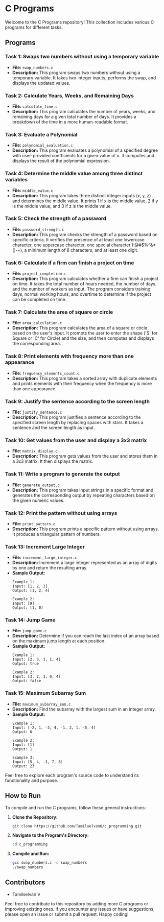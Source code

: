 # C Programs

Welcome to the C Programs repository! This collection includes various C programs for different tasks.

## Programs

### Task 1: Swaps two numbers without using a temporary variable
   - **File:** `swap_numbers.c`
   - **Description:**
     This program swaps two numbers without using a temporary variable. It takes two integer inputs, performs the swap, and displays the updated values.

### Task 2: Calculate Years, Weeks, and Remaining Days
   - **File:** `calculate_time.c`
   - **Description:**
     This program calculates the number of years, weeks, and remaining days for a given total number of days. It provides a breakdown of the time in a more human-readable format.

### Task 3: Evaluate a Polynomial
   - **File:** `polynomial_evaluation.c`
   - **Description:**
     This program evaluates a polynomial of a specified degree with user-provided coefficients for a given value of x. It computes and displays the result of the polynomial expression.

### Task 4: Determine the middle value among three distinct variables
   - **File:** `middle_value.c`
   - **Description:**
     This program takes three distinct integer inputs (x, y, z) and determines the middle value. It prints 1 if x is the middle value, 2 if y is the middle value, and 3 if z is the middle value.

### Task 5: Check the strength of a password
   - **File:** `password_strength.c`
   - **Description:**
     This program checks the strength of a password based on specific criteria. It verifies the presence of at least one lowercase character, one uppercase character, one special character (!@#$%^&*()-+), a minimum length of 8 characters, and at least one digit.

### Task 6: Calculate if a firm can finish a project on time
   - **File:** `project_completion.c`
   - **Description:**
     This program calculates whether a firm can finish a project on time. It takes the total number of hours needed, the number of days, and the number of workers as input. The program considers training days, normal working hours, and overtime to determine if the project can be completed on time.

### Task 7: Calculate the area of square or circle
   - **File:** `area_calculation.c`
   - **Description:**
     This program calculates the area of a square or circle based on the user's input. It prompts the user to enter the shape ('S' for Square or 'C' for Circle) and the size, and then computes and displays the corresponding area.
  
### Task 8: Print elements with frequency more than one appearance
   - **File:** `frequency_elements_count.c`
   - **Description:**
     This program takes a sorted array with duplicate elements and prints elements with their frequency when the frequency is more than one appearance.

### Task 9: Justify the sentence according to the screen length

   - **File:** `justify_sentence.c`
   - **Description:**
     This program justifies a sentence according to the specified screen length by replacing spaces with stars. It takes a sentence and the screen length as input.
     
### Task 10: Get values from the user and display a 3x3 matrix 
   - **File:** `matrix_display.c`
   - **Description:**
     This program gets values from the user and stores them in a 3x3 matrix. It then displays the matrix.

### Task 11: Write a program to generate the output
   - **File:** `generate_output.c`
   - **Description:**
     This program takes input strings in a specific format and generates the corresponding output by repeating characters based on the given numeric values.

### Task 12: Print the pattern without using arrays

   - **File:** `print_pattern.c`
   - **Description:**
     This program prints a specific pattern without using arrays. It produces a triangular pattern of numbers.

### Task 13: Increment Large Integer
   - **File:** `increment_large_integer.c`
   - **Description:**
     Increment a large integer represented as an array of digits by one and return the resulting array.
   - **Sample Output:**
     ```plaintext
     Example 1:
     Input: [1, 2, 3]
     Output: [1, 2, 4]

     Example 2:
     Input: [9]
     Output: [1, 0]
     ```

### Task 14: Jump Game
   - **File:** `jump_game.c`
   - **Description:**
     Determine if you can reach the last index of an array based on the maximum jump length at each position.
   - **Sample Output:**
     ```plaintext
     Example 1:
     Input: [2, 3, 1, 1, 4]
     Output: true

     Example 2:
     Input: [3, 2, 1, 0, 4]
     Output: false
     ```

### Task 15: Maximum Subarray Sum
   - **File:** `maximum_subarray_sum.c`
   - **Description:**
     Find the subarray with the largest sum in an integer array.
   - **Sample Output:**
     ```plaintext
     Example 1:
     Input: [-2, 1, -3, 4, -1, 2, 1, -5, 4]
     Output: 6

     Example 2:
     Input: [1]
     Output: 1

     Example 3:
     Input: [5, 4, -1, 7, 8]
     Output: 23
     ```
Feel free to explore each program's source code to understand its functionality and purpose.

## How to Run

To compile and run the C programs, follow these general instructions:

1. **Clone the Repository:**
   ```bash
   git clone https://github.com/Tamilselvan6/c_programming.git

2. **Navigate to the Program's Directory:**
   ```bash
   cd c_programming

3. **Compile and Run:**
   ```bash
   gcc swap_numbers.c -o swap_numbers
   ./swap_numbers

## Contributors

- Tamilselvan V

Feel free to contribute to this repository by adding more C programs or improving existing ones. If you encounter any issues or have suggestions, please open an issue or submit a pull request.
Happy coding!

